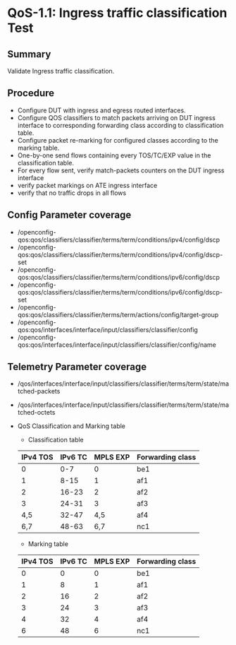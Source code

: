 # QoS-1.1: Ingress traffic classification Test 

## Summary

Validate Ingress traffic classification.

## Procedure

*   Configure DUT with ingress and egress routed interfaces.
*   Configure QOS classifiers to match packets arriving on DUT ingress interface to corresponding forwarding class according to
    classification table.
*   Configure packet re-marking for configured classes according to the marking table.
*   One-by-one send flows containing every TOS/TC/EXP value in the classification table.
*   For every flow sent, verify match-packets counters on the DUT ingress interface
*   verify packet markings on ATE ingress interface
*   verify that no traffic drops in all flows

## Config Parameter coverage

*   /openconfig-qos:qos/classifiers/classifier/terms/term/conditions/ipv4/config/dscp
*   /openconfig-qos:qos/classifiers/classifier/terms/term/conditions/ipv4/config/dscp-set
*   /openconfig-qos:qos/classifiers/classifier/terms/term/conditions/ipv6/config/dscp
*   /openconfig-qos:qos/classifiers/classifier/terms/term/conditions/ipv6/config/dscp-set
*   /openconfig-qos:qos/classifiers/classifier/terms/term/actions/config/target-group
*   /openconfig-qos:qos/interfaces/interface/input/classifiers/classifier/config
*   /openconfig-qos:qos/interfaces/interface/input/classifiers/classifier/config/name

## Telemetry Parameter coverage

*   /qos/interfaces/interface/input/classifiers/classifier/terms/term/state/matched-packets
*   /qos/interfaces/interface/input/classifiers/classifier/terms/term/state/matched-octets

*   QoS Classification and Marking table

    *  Classification table

    IPv4 TOS      |       IPv6 TC           |         MPLS EXP        |    Forwarding class
    ------------- | ----------------------- | ----------------------- | ---------------------
    0             |      0-7                |          0              |         be1
    1             |      8-15               |          1              |         af1
    2             |      16-23              |          2              |         af2
    3             |      24-31              |          3              |         af3
    4,5           |      32-47              |          4,5            |         af4
    6,7           |      48-63              |          6,7            |         nc1

    *   Marking table

    IPv4 TOS      |       IPv6 TC           |         MPLS EXP        |    Forwarding class
    ------------- | ----------------------- | ----------------------- | ---------------------
    0             |      0                  |          0              |         be1
    1             |      8                  |          1              |         af1
    2             |      16                 |          2              |         af2
    3             |      24                 |          3              |         af3
    4             |      32                 |          4              |         af4
    6             |      48                 |          6              |         nc1
